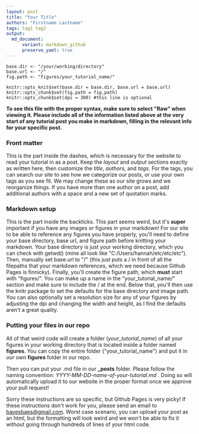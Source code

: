 ```yaml
---
layout: post
title: "Your Title"
authors: "Firstname Lastname"
tags: tag1 tag2
output: 
  md_document:
      variant: markdown_github
      preserve_yaml: true
---
```


```{r setup, include=FALSE}
base.dir <- "/your/working/directory"
base.url <- "/"
fig.path <- "figures/your_tutorial_name/"

knitr::opts_knit$set(base.dir = base.dir, base.url = base.url)
knitr::opts_chunk$set(fig.path = fig.path) 
knitr::opts_chunk$set(dpi = 300) #this line is optional
```

**To see this file with the proper syntax, make sure to select "Raw" when viewing it. Please include all of the information listed above at the very start of any tutorial post you make in markdown, filling in the relevant info for your specific post.**

### Front matter

This is the part inside the dashes, which is necessary for the website to read your tutorial in as a post. Keep the *layout* and *output* sections exactly as written here, then customize the *title*, *authors*, and *tags*. For the tags, you can search our site to see how we categorize our posts, or use your own tags as you see fit. We may change these as our site grows and we reorganize things. If you have more than one author on a post, add additional authors with a space and a new set of quotation marks.

### Markdown setup

This is the part inside the backticks. This part seems weird, but it's **super** important if you have any images or figures in your markdown! For our site to be able to reference any figures you have properly, you'll need to define your base directory, base url, and figure path before knitting your markdown. Your base directory is just your working directory, which you can check with getwd() (mine all look like "C:/Users/hannah/etc/etc/etc"). Then, manually set base.url to "/" (this just puts a / in front of all the filepaths that your markdown references, which we need because Github Pages is finnicky). Finally, you'll create the figure path, which **must** start with "figures/". You can make up a name in the "your_tutorial_name/" section and make sure to include the / at the end. Below that, you'll then use the knitr package to set the defaults for the base directory and image path. You can also optionally set a resolution size for any of your figures by adjusting the dpi and changing the width and height, as I find the defaults aren't a great quality.

### Putting your files in our repo

All of that weird code will create a folder (*your_tutorial_name*) of all your figures in your working directory that is located inside a folder named **figures**. You can copy the entire folder ("your_tutorial_name") and put it in *our* own **figures** folder in our repo.

Then you can put your .md file in our **_posts** folder. Please follow the naming convention: *YYYY-MM-DD-name-of-your-tutorial.md* . Doing so will automatically upload it to our website in the proper format once we approve your pull request!

Sorry these instructions are so specific, but Github Pages is very picky! If these instructions don't work for you, please send an email to bayesbaes@gmail.com. Worst case scenario, you can upload your post as an html, but the formatting will look weird and we won't be able to fix it without going through hundreds of lines of your html code. 
